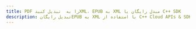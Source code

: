 ---title: PDF را به  تبدیل کنیدXML، EPUB به XML مبدل رایگان یا C++ SDKdescription: تبدیل رایگانEPUB به XML با استفاده از C++ Cloud APIs & SDK همچنین اسناد PDF را در Cloud ایجاد، ویرایش و رندر کنید.---
